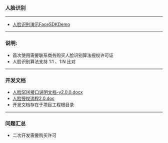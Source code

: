 ### 人脸识别


---

- [人脸识别演示FaceSDKDemo](https://coding.net/u/CoreWise/p/OutSourcing/git/raw/master/apk/face/FaceSDKDemo_release20191011.apk)


---


### **说明:**

- 首次使用需要联系商务购买人脸识别算法授权许可证
- 人脸识别算法支持 1:1 、1:N 比对

---

### 开发文档

- [人脸SDK接口说明文档-v2.0.0.docx](https://raw.githubusercontent.com/CoreWise/FaceDemo/master/人脸SDK接口说明文档-v2.0.0.docx)
- [人脸授权流程2.0.doc](https://raw.githubusercontent.com/CoreWise/FaceDemo/master/人脸授权流程2.0.doc)
- 开发文档存在于项目工程根目录

---

### 问题汇总


- 二次开发需要购买许可














